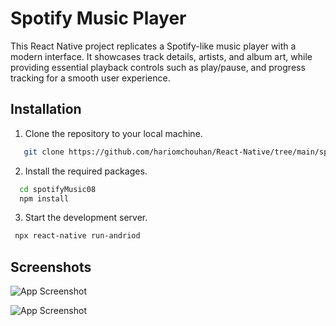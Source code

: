 
# Spotify Music Player

This React Native project replicates a Spotify-like music player with a modern interface. It showcases track details, artists, and album art, while providing essential playback controls such as play/pause, and progress tracking for a smooth user experience.
## Installation

1. Clone the repository to your local machine.

```bash
   git clone https://github.com/hariomchouhan/React-Native/tree/main/spotifyMusic08
```

2. Install the required packages.

```bash
  cd spotifyMusic08
  npm install
```

3. Start the development server.

```bash
 npx react-native run-andriod
```

## Screenshots

![App Screenshot](https://github.com/user-attachments/assets/f7cfe93d-53cc-4d91-b846-85cbe214beff)

![App Screenshot](https://github.com/user-attachments/assets/046b666c-30b3-4ed2-96cb-875c95fe0d69)
